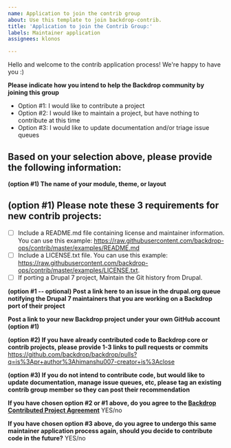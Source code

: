 ```yaml
---
name: Application to join the contrib group
about: Use this template to join backdrop-contrib.
title: 'Application to join the Contrib Group:'
labels: Maintainer application
assignees: klonos

---
```


Hello and welcome to the contrib application process! We're happy to have you :)

**Please indicate how you intend to help the Backdrop community by joining this group**
* Option #1: I would like to contribute a project
* Option #2: I would like to maintain a project, but have nothing to contribute at this time
* Option #3: I would like to update documentation and/or triage issue queues
<!-- example: Option 1 -->

## Based on your selection above, please provide the following information:

**(option #1) The name of your module, theme, or layout**
<!-- example: Forum Access -->

## (option #1) Please note these 3 requirements for new contrib projects:

- [ ] Include a README.md file containing license and maintainer information.
      You can use this example: https://raw.githubusercontent.com/backdrop-ops/contrib/master/examples/README.md
- [ ] Include a LICENSE.txt file.
      You can use this example: https://raw.githubusercontent.com/backdrop-ops/contrib/master/examples/LICENSE.txt.
- [ ] If porting a Drupal 7 project, Maintain the Git history from Drupal.

**(option #1 -- optional) Post a link here to an issue in the drupal.org queue notifying the Drupal 7 maintainers that you are working on a Backdrop port of their project**
<!-- example: https://www.drupal.org/project/forum_access/issues/3070491 -->

**Post a link to your new Backdrop project under your own GitHub account (option #1)**
<!-- example: https://github.com/jenlampton/forum_access -->

**(option #2) If you have already contributed code to Backdrop core or contrib projects, please provide 1-3 links to pull requests or commits**
https://github.com/backdrop/backdrop/pulls?q=is%3Apr+author%3Ahimanshu007-creator+is%3Aclose

**(option #3) If you do not intend to contribute code, but would like to update documentation, manage issue queues, etc, please tag an existing contrib group member so they can post their recommendation**
<!-- example: @jenlampton -->

**If you have chosen option #2 or #1 above, do you agree to the [Backdrop Contributed Project Agreement](https://github.com/backdrop-ops/contrib#backdrop-contributed-project-agreement)**
YES/no

**If you have chosen option #3 above, do you agree to undergo this same maintainer application process again, should you decide to contribute code in the future?**
YES/no

<!-- (option #1) Once we have a chance to review your project, we will check for the 3 requirements at the top of this issue. If those requirements are met, you will be invited to the @backdrop-contrib group. At that point you will be able to transfer the project. -->

<!-- (option #1) Please note that we may also include additional feedback in the code review, but anything else is only intended to be helpful, and is NOT a requirement for joining the contrib group. -->
